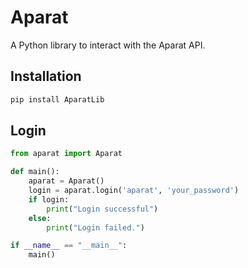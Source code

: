 # Aparat

A Python library to interact with the Aparat API.

## Installation

```bash
pip install AparatLib
```

## Login

```python
from aparat import Aparat

def main():
    aparat = Aparat()
    login = aparat.login('aparat', 'your_password')
    if login:
        print("Login successful")
    else:
        print("Login failed.")

if __name__ == "__main__":
    main()
```
